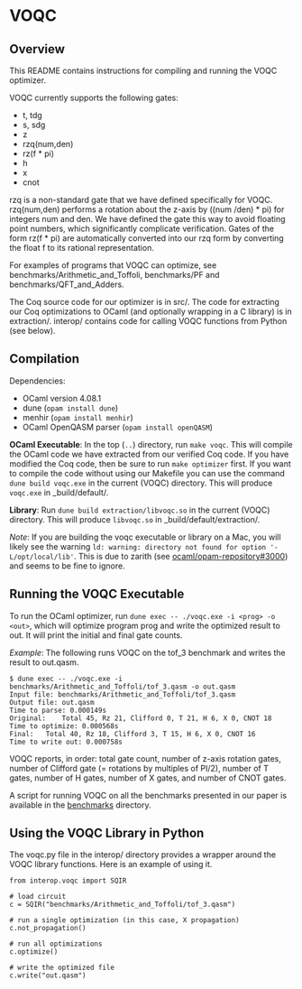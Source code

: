# VOQC

## Overview

This README contains instructions for compiling and running the VOQC optimizer.

VOQC currently supports the following gates:
* t, tdg
* s, sdg
* z
* rzq(num,den)
* rz(f * pi)
* h
* x
* cnot

rzq is a non-standard gate that we have defined specifically for VOQC. rzq(num,den) performs a rotation about the z-axis by ((num /den) * pi) for integers num and den. We have defined the gate this way to avoid floating point numbers, which significantly complicate verification. Gates of the form rz(f * pi) are automatically converted into our rzq form by converting the float f to its rational representation.

For examples of programs that VOQC can optimize, see benchmarks/Arithmetic_and_Toffoli, benchmarks/PF and benchmarks/QFT_and_Adders.

The Coq source code for our optimizer is in src/. The code for extracting our Coq optimizations to OCaml (and optionally wrapping in a C library) is in extraction/. interop/ contains code for calling VOQC functions from Python (see below).

## Compilation

Dependencies:
  * OCaml version 4.08.1 
  * dune (`opam install dune`)
  * menhir (`opam install menhir`)
  * OCaml OpenQASM parser (`opam install openQASM`)

**OCaml Executable**: In the top (`..`) directory, run `make voqc`. This will compile the OCaml code we have extracted from our verified Coq code. If you have modified the Coq code, then be sure to run `make optimizer` first. If you want to compile the code without using our Makefile you can use the command `dune build voqc.exe` in the current (VOQC) directory. This will produce `voqc.exe` in _build/default/.

**Library**: Run `dune build extraction/libvoqc.so` in the current (VOQC) directory. This will produce `libvoqc.so` in _build/default/extraction/.

*Note*: If you are building the voqc executable or library on a Mac, you will likely see the warning `ld: warning: directory not found for option '-L/opt/local/lib'`. This is due to zarith (see [ocaml/opam-repository#3000](https://github.com/ocaml/opam-repository/issues/3000)) and seems to be fine to ignore.

## Running the VOQC Executable

To run the OCaml optimizer, run `dune exec -- ./voqc.exe -i <prog> -o <out>`, which will optimize program prog and write the optimized result to out. It will print the initial and final gate counts.

*Example*: The following runs VOQC on the tof_3 benchmark and writes the result to out.qasm.
```
$ dune exec -- ./voqc.exe -i benchmarks/Arithmetic_and_Toffoli/tof_3.qasm -o out.qasm 
Input file: benchmarks/Arithmetic_and_Toffoli/tof_3.qasm
Output file: out.qasm
Time to parse: 0.000149s
Original:	 Total 45, Rz 21, Clifford 0, T 21, H 6, X 0, CNOT 18
Time to optimize: 0.000568s
Final:	 Total 40, Rz 18, Clifford 3, T 15, H 6, X 0, CNOT 16
Time to write out: 0.000758s
```
VOQC reports, in order: total gate count, number of z-axis rotation gates, number of Clifford gate (= rotations by multiples of PI/2), number of T gates, number of H gates, number of X gates, and number of CNOT gates.

A script for running VOQC on all the benchmarks presented in our paper is available in the [benchmarks](benchmarks) directory.

## Using the VOQC Library in Python

The voqc.py file in the interop/ directory provides a wrapper around the VOQC library functions. Here is an example of using it.

```
from interop.voqc import SQIR

# load circuit
c = SQIR("benchmarks/Arithmetic_and_Toffoli/tof_3.qasm")

# run a single optimization (in this case, X propagation)
c.not_propagation()

# run all optimizations
c.optimize()

# write the optimized file
c.write("out.qasm")
```



